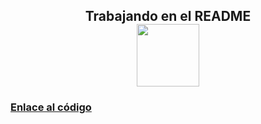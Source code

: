 <h2 align="center">Trabajando en el README<br><img src="https://media3.giphy.com/media/nMy8HTFQRWpudNwbxQ/giphy.webp?cid=790b7611bzo5iz55zw3kdjt23mt2npw9rs89xiwefms28nz3&ep=v1_stickers_search&rid=giphy.webp&ct=s" width="100"></h2>

### [Enlace al código](anioBisiesto.cpp)
